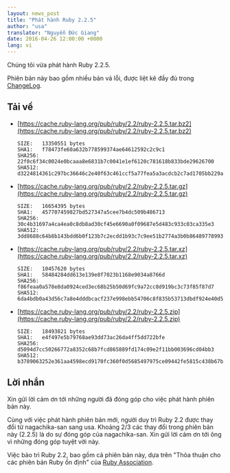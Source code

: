 ```yaml
---
layout: news_post
title: "Phát hành Ruby 2.2.5"
author: "usa"
translator: "Nguyễn Đức Giang"
date: 2016-04-26 12:00:00 +0000
lang: vi
---
```


Chúng tôi vừa phát hành Ruby 2.2.5.

Phiên bản này bao gồm nhiều bản vá lỗi, được liệt kê đầy đủ trong
[ChangeLog](http://svn.ruby-lang.org/repos/ruby/tags/v2_2_5/ChangeLog).

## Tải về

* [https://cache.ruby-lang.org/pub/ruby/2.2/ruby-2.2.5.tar.bz2](https://cache.ruby-lang.org/pub/ruby/2.2/ruby-2.2.5.tar.bz2)

      SIZE:   13350551 bytes
      SHA1:   f78473fe60a632b778599374ae64612592c2c9c1
      SHA256: 22f0c6f34c0024e0bcaaa8e6831b7c0041e1ef6120c781618b833bde29626700
      SHA512: d3224814361c297bc36646c2e40f63c461ccf5a77fea5a3acdcb2c7ad1705bb229ac6abbd7ad1ae61cbe0fefd7a008c6102568d11366ad3107179302cd3e734e

* [https://cache.ruby-lang.org/pub/ruby/2.2/ruby-2.2.5.tar.gz](https://cache.ruby-lang.org/pub/ruby/2.2/ruby-2.2.5.tar.gz)

      SIZE:   16654395 bytes
      SHA1:   457707459827bd527347a5cee7b4dc509b486713
      SHA256: 30c4b31697a4ca4ea0c8db8ad30cf45e6690a0f09687e5d483c933c03ca335e3
      SHA512: 3dd8688c64b8b143bdd6b0f123b7c2ecdd1b93c7c9ee51b2774a3b0b864897789932c7ad406293a6ab12c9eb9db9cfb2940fc14e2afc4f79718994f7668cbd5f

* [https://cache.ruby-lang.org/pub/ruby/2.2/ruby-2.2.5.tar.xz](https://cache.ruby-lang.org/pub/ruby/2.2/ruby-2.2.5.tar.xz)

      SIZE:   10457620 bytes
      SHA1:   58484284dd613e139e8f7023b1168e9034a8766d
      SHA256: f86feaa0a578e8da0924ced3ec68b25b50d69fc9a72cc8d919bc3c73f85f87d7
      SHA512: 6da4bdb0a43d56c7a8e4dddbcacf237e998ebb54706c8f835b53713dbdf924e40d5f89f63017515e1d66904ca01f28058cf296567104e06540c57f036dcdd0fe

* [https://cache.ruby-lang.org/pub/ruby/2.2/ruby-2.2.5.zip](https://cache.ruby-lang.org/pub/ruby/2.2/ruby-2.2.5.zip)

      SIZE:   18493821 bytes
      SHA1:   e4f497e5b79768ae93dd73ac26da4ff5dd722bfe
      SHA256: d5094d7cc50266772a8352c68b7fcd865889fd174c09e2f11bb003696cd04bb3
      SHA512: b3789063252e361aa4598ecd9170fc360f0d5685497975ce09442fe5815c438b67b95fc67e56b99ab4044a49715ed1a8b1fb089f757c7c0d1a777536e06de8cf

## Lời nhắn

Xin gửi lời cảm ơn tới những người đã đóng góp cho việc phát hành phiên bản này.

Cùng với việc phát hành phiên bản mới, người duy trì Ruby 2.2 được thay đổi từ
nagachika-san sang usa. Khoảng 2/3 các thay đổi trong phiên bản này (2.2.5)
là do sự đóng góp của nagachika-san.
Xin gửi lời cảm ơn tới ông vì những đóng góp tuyệt vời này.

Việc bảo trì Ruby 2.2, bao gồm cả phiên bản này, dựa trên
"Thỏa thuận cho các phiên bản Ruby ổn định" của
[Ruby Association](http://www.ruby.or.jp/).
